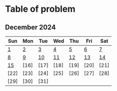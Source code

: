 # **Table of problem**

## December 2024

| Sun                                                                                        | Mon                                                                                                                     | Tue                                                                                                            | Wed                                                                                                            | Thu                                                                                         | Fri                                                                                                            | Sat                                                                                        |
| ------------------------------------------------------------------------------------------ | ----------------------------------------------------------------------------------------------------------------------- | -------------------------------------------------------------------------------------------------------------- | -------------------------------------------------------------------------------------------------------------- | ------------------------------------------------------------------------------------------- | -------------------------------------------------------------------------------------------------------------- | ------------------------------------------------------------------------------------------ |
| [ 1](https://leetcode.com/problems/check-if-n-and-its-double-exist/submissions/1468175143) | [ 2](https://leetcode.com/problems/check-if-a-word-occurs-as-a-prefix-of-any-word-in-a-sentence/submissions/1467908555) | [ 3](https://leetcode.com/problems/adding-spaces-to-a-string/submissions/1468821801)                           | [ 4](https://leetcode.com/problems/make-string-a-subsequence-using-cyclic-increments/submissions/1470038997)   | [ 5](https://leetcode.com/problems/move-pieces-to-obtain-a-string/submissions/1470921937)   | [ 6](https://leetcode.com/problems/maximum-number-of-integers-to-choose-from-a-range-i/submissions/1471680938) | [ 7](https://leetcode.com/problems/minimum-limit-of-balls-in-a-bag/submissions/1472322067) |
| [ 8](https://leetcode.com/problems/two-best-non-overlapping-events/submissions/1473614646) | [ 9](https://leetcode.com/problems/special-array-ii/submissions/1474054933)                                             | [10](https://leetcode.com/problems/find-longest-special-substring-that-occurs-thrice-i/submissions/1475286156) | [11](https://leetcode.com/problems/maximum-beauty-of-an-array-after-applying-operation/submissions/1476263235) | [12](https://leetcode.com/problems/take-gifts-from-the-richest-pile/submissions/1477147314) | [13](https://leetcode.com/problems/find-score-of-an-array-after-marking-all-elements/submissions/1477733314)   | [14](https://leetcode.com/problems/continuous-subarrays/submissions/1478270861)            |
| [15](https://leetcode.com/problems/maximum-average-pass-ratio/submissions/1479119403)      | [16]                                                                                                                    | [17]                                                                                                           | [18]                                                                                                           | [19]                                                                                        | [20]                                                                                                           | [21]                                                                                       |
| [22]                                                                                       | [23]                                                                                                                    | [24]                                                                                                           | [25]                                                                                                           | [26]                                                                                        | [27]                                                                                                           | [28]                                                                                       |
| [29]                                                                                       | [30]                                                                                                                    | [31]                                                                                                           |                                                                                                                |                                                                                             |                                                                                                                |                                                                                            |
